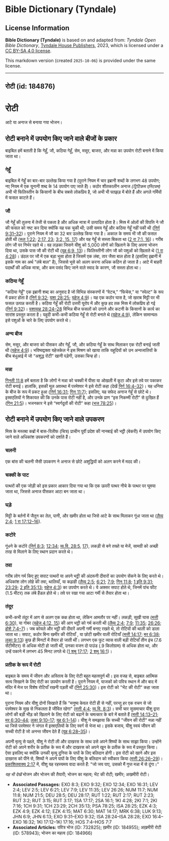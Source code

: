 # Bible Dictionary (Tyndale)

## License Information

**Bible Dictionary (Tyndale)** is based on and adapted from: _Tyndale Open Bible Dictionary_, [Tyndale House Publishers](https://tyndaleopenresources.com/), 2023, which is licensed under a [CC BY-SA 4.0 license](https://creativecommons.org/licenses/by-sa/4.0/legalcode.en).

This markdown version (created `2025-10-06`) is provided under the same license.



--------------------------------

## रोटी (id: 184876)

रोटी
====

आटे या अनाज से बनाया गया भोजन।

रोटी बनाने में उपयोग किए जाने वाले बीजों के प्रकार
--------------------------------------------------

बाइबिल हमें बताती है कि गेहूँ, जौ, कठिया गेहूँ, सेम, मसूर, बाजरा, और मन्ना का उपयोग रोटी बनाने में किया जाता था।

### गेहूँ

बाइबिल में गेहूँ का बार\-बार उल्लेख किया गया है (पुराने नियम में चार इब्रानी शब्दों के लगभग 48 उपयोग; नए नियम में एक यूनानी शब्द के 14 उपयोग पाए जाते हैं)। कठोर शीतकालीन अनाज *(ट्रिटिकम एस्टिवम)* अभी भी फिलिस्तीन के किसानों के बीच सबसे लोकप्रिय है, जो अभी भी पतझड़ में बोते हैं और अगले गर्मियों में फसल काटते हैं।

### जौ

जौ गेहूँ की तुलना में तेजी से पकता है और अधिक मात्रा में उत्पादित होता है। मिस्र में ओलों की विपत्ति ने जौ की फसल को नष्ट कर दिया क्योंकि यह पक चुकी थी; उसी समय गेहूँ और कठिया गेहूँ नहीं पकी थी ([निर्ग 9:31–32](https://ref.ly/Exod9:31-Exod9:32))। पुराने नियम में जौ का 32 बार उल्लेख किया गया है। अकाल के समय भी जौ की फसल होती थी ([रूत 1:22](https://ref.ly/Ruth1:22); [2:17, 23](https://ref.ly/Ruth2:17); [3:2, 15, 17](https://ref.ly/Ruth3:2)) और यह गेहूँ से सस्ता बिकता था ([2 रा 7:1, 16](https://ref.ly/2Kgs7:1))। गरीब लोग जौ पर निर्भर रहते थे। वह लड़का जिसने यीशु को 5,000 लोगों को खिलाने के लिए अपना भोजन दिया था, उसके पास जौ की रोटी थी ([यूह 6:9, 13](https://ref.ly/John6:9))। फिलिस्तीनी लोग जौ को पशुओं को खिलाते थे ([1 रा 4:28](https://ref.ly/1Kgs4:28))। डंठल पर जौ में एक बड़ा भूसा होता है जिसमें एक लंबा, तार जैसा बाल होता है (इसलिए इब्रानी में इसके नाम का अर्थ "लंबे बाल" है), जिससे भूसे को अलग करना अधिक कठिन हो जाता है। आटे में बाहरी पदार्थों की अधिक मात्रा, और कम पसंद किए जाने वाले स्वाद के कारण, जौ सस्ता होता था।

### कठिया गेहूँ

“कठिया गेहूँ” एक इब्रानी शब्द का अनुवाद है जो विभिन्न संस्करणों में “वेटच,” “फिचेस,” या “स्पेल्ट” के रूप में प्रकट होता है ([निर्ग 9:32](https://ref.ly/Exod9:32); [यशा 28:25](https://ref.ly/Isa28:25); [यहेज 4:9](https://ref.ly/Ezek4:9))। यह एक कठोर घास है, जो खराब मिट्टी पर भी फसल उत्पन्न करती है। कठिया गेहूँ की रोटी उत्तरी यूरोप में और कुछ हद तक मिस्र में लोकप्रिय हो गई ([निर्ग 9:32](https://ref.ly/Exod9:32))। [यशायाह 28:24–28](https://ref.ly/Isa28:24-Isa28:28) विभिन्न बीज फसलों को उगाने और कटनी के किसानों के कार्य का सारांश प्रस्तुत करता है। यहूदी कभी\-कभी कठिया गेहूँ से रोटी बनाते थे ([यहेज 4:9](https://ref.ly/Ezek4:9)), लेकिन सामान्यतः इसे पशुओं के चारे के लिए उपयोग करते थे।

### अन्य बीज

सेम, मसूर, और बाजरा को पीसकर और गेहूँ, जौ, और कठिया गेहूँ के साथ मिलाकर एक रोटी बनाई जाती थी ([यहेज 4:9](https://ref.ly/Ezek4:9))। भविष्यद्वक्ता यहेजकेल ने इस मिश्रण को खाया ताकि यहूदियों को उन अन्यजातियों के बीच बंधुआई में जो “अशुद्ध रोटी” खानी पड़ेगी, उसका चिन्ह हो।

### मन्ना

[गिनती 11:8](https://ref.ly/Num11:8) हमें बताता है कि लोगों ने मन्ना को चक्की में पीसा या ओखली में कूटा और इसे तवे पर पकाकर रोटी बनाई। हालांकि, इसकी मूल अवस्था में परमेश्वर ने इसे रोटी कहा (देखें [निर्ग 16:4–32](https://ref.ly/Exod16:4-Exod16:32))। यह धनिया के बीज के रूप में प्रकट हुआ ([निर्ग 16:31](https://ref.ly/Exod16:31); [गिन 11:7](https://ref.ly/Num11:7)); इसलिए, यह सफेद अनाज गेहूँ से छोटे थे। इस्राएलियों ने शिकायत की कि उनके पास रोटी नहीं है, और उनके प्राण “इस निकम्मी रोटी” से दुःखित हैं ([गिन 21:5](https://ref.ly/Num21:5))। भजनकार ने इसे “स्वर्गदूतों की रोटी” कहा ([भज 78:25](https://ref.ly/Ps78:25))।

रोटी बनाने में उपयोग किए जाने वाले उपकरण
----------------------------------------

मिस्र के मस्तबा कब्रों में बास\-रिलीफ (चित्र) प्राचीन पूर्वी प्रदेश की नानबाई की भट्टी (बेकरी) में उपयोग किए जाने वाले अधिकांश उपकरणों को दर्शाते हैं।

### चलनी

एक बांस की चलनी जैसी उपकरण ने अनाज से छोटे अशुद्धियों को अलग करने में मदद की।

### चक्की के पाट

पत्थरों की एक जोड़ी को इस प्रकार आकार दिया गया था कि एक ऊपरी पत्थर नीचे के पत्थर पर घूमया जाता था, जिससे अनाज पीसकर आटा बन जाता था।

### घड़े

मिट्टी के बर्तनों में जैतून का तेल, पानी, और खमीर होता था जिसे आटे के साथ मिलाकर गूंधा जाता था ([लैव्य 2:4](https://ref.ly/Lev2:4); [1 रा 17:12–16](https://ref.ly/1Kgs17:12-1Kgs17:16)).

### कटोरे

गूंधने के कटोरे ([निर्ग 8:3](https://ref.ly/Exod8:3); [12:34](https://ref.ly/Exod12:34); [व्य.वि. 28:5,](https://ref.ly/Deut28:5) [17](https://ref.ly/Deut28:5,Deut28:17)), लकड़ी से बने तख्ते या मेजें, सामग्री को अच्छी तरह से मिलाने के लिए स्थान प्रदान करते थे।

### तवा

गरीब लोग गर्म किए हुए सपाट पत्थरों या अपने भट्ठी की अंदरूनी दीवारों का उपयोग सेंकने के लिए करते थे। अधिकांश लोग लोहे की तवा, थालियाँ, या कढ़ाही ([लैव्य 2:5](https://ref.ly/Lev2:5); [6:21](https://ref.ly/Lev6:21); [7:9](https://ref.ly/Lev7:9); [गिन 11:8](https://ref.ly/Num11:8); [1 इति 9:31](https://ref.ly/1Chr9:31); [23:29](https://ref.ly/1Chr23:29); [2 इति 35:13](https://ref.ly/2Chr35:13); [यहेज 4:3](https://ref.ly/Ezek4:3)) का उपयोग करते थे। ये अक्सर सपाट होते थे, जिनमें पांच फीट (1\.5 मीटर) तक लंबे हैंडल होते थे। तवे पर रखा गया आटा गर्मी से तैयार होता था।

### तंदूर

कभी\-कभी तंदूर में आग से अलग एक कक्ष होता था, लेकिन आमतौर पर नहीं। लकड़ी, सूखी घास ([मत्ती 6:30](https://ref.ly/Matt6:30)), या गोबर ([यहेज 4:12, 15](https://ref.ly/Ezek4:12)) की आग भट्ठी को गर्म करती थी ([लैव्य 2:4](https://ref.ly/Lev2:4); [7:9](https://ref.ly/Lev7:9); [11:35](https://ref.ly/Lev11:35); [26:26](https://ref.ly/Lev26:26); [होशे 7:4–7](https://ref.ly/Hos7:4-Hos7:7))। जब कोयले और भट्ठी की दीवारें अपनी गर्मी बनाए रखते थे, तो रोटियों की थाली को डाला जाता था। सपाट, कठोर बिना खमीर की रोटियाँ , या छोटी खमीर वाली रोटियाँ ([मत्ती 14:17](https://ref.ly/Matt14:17); [मर 6:38](https://ref.ly/Mark6:38); [लूका 9:13](https://ref.ly/Luke9:13)) कुछ ही मिनटों में तैयार हो जाती थीं। लगभग एक फुट व्यास वाली बड़ी रोटियाँ तीन इंच (7\.6 सेंटीमीटर) से अधिक मोटी हो जाती थीं, उनका वजन दो पाउंड (.9 किलोग्राम) से अधिक होता था, और उन्हें पकाने में लगभग 45 मिनट लगते थे ([1 शमू 17:17](https://ref.ly/1Sam17:17); [2 शमू 16:1](https://ref.ly/2Sam16:1))।

### प्रतीक के रूप में रोटी

बाइबल के समय में जीवन और अस्तित्व के लिए रोटी बहुत महत्वपूर्ण थी। इस वजह से, बाइबल आत्मिक सत्य सिखाने के लिए रोटी का उपयोग करती है। पुराने नियम में, याजकों को पवित्र स्थान में और बाद में मंदिर में मेज पर विशेष रोटियाँ रखनी पड़ती थीं ([निर्ग 25:30](https://ref.ly/Exod25:30))। इस रोटी को "भेंट की रोटी" कहा जाता था।

पुराना नियम और यीशु दोनों सिखाते हैं कि "मनुष्य केवल रोटी ही से नहीं, परन्तु हर एक वचन से जो परमेश्वर के मुख से निकलता है जीवित रहेगा" ([मत्ती 4:4](https://ref.ly/Matt4:4); [व्य.वि. 8:3](https://ref.ly/Deut8:3))। सभी चार सुसमाचार यीशु द्वारा लोगों की बड़ी भीड़ को खिलाने के लिए रोटी को बढानें के चमत्कार के बारे में बताते हैं ([मत्ती 14:13–21](https://ref.ly/Matt14:13-Matt14:21); [मर 6:30–44](https://ref.ly/Mark6:30-Mark6:44); [लूका 9:10–17](https://ref.ly/Luke9:10-Luke9:17); [यूह 6:1–14](https://ref.ly/John6:1-John6:14))। यीशु ने समझाया कि सच्ची "जीवन की रोटी" मन्ना नहीं था जिसे परमेश्वर ने जंगल में इस्राएलियों के लिए स्वर्ग से भेजा था। इसके बजाय, यीशु स्वयं जीवन की सच्ची रोटी है जो अनन्त जीवन देते हैं ([यूह 6:28–35](https://ref.ly/John6:28-John6:35))। 

अपनी मृत्यु से पहले, यीशु ने रोटी ली और दाखरस के साथ उसे अपने शिष्यों के साथ साझा किया। उन्होंने रोटी को अपने शरीर के प्रतीक के रूप में और दाखरस को अपने खून के प्रतीक के रूप में प्रस्तुत किया। ऐसा इसलिए था क्योंकि उनकी मृत्यु दुनिया के पापों के लिए बलिदान होगी। इस रोटी को खाने और इस दाखरस को पीने से, शिष्यों ने अपने पापों के लिए यीशु के बलिदान को स्वीकार किया ([मत्ती 26:26–29](https://ref.ly/Matt26:26-Matt26:29))। [प्रकाशितवाक्य 2:17](https://ref.ly/Rev2:17) में, यीशु यह रहस्यमय वादा करते हैं: "जो जय पाए, उसको मैं गुप्त मन्ना में से दूंगा।"

*यह भी देखें* भोजन और भोजन की तैयारी; भोजन का महत्व; भेंट की रोटी; खमीर; अखमीरी रोटी।

* **Associated Passages:** EXO 8:3; EXO 9:32; EXO 12:34; EXO 16:31; LEV 2:4; LEV 2:5; LEV 6:21; LEV 7:9; LEV 11:35; LEV 26:26; NUM 11:7; NUM 11:8; NUM 21:5; DEU 28:5; DEU 28:17; RUT 1:22; RUT 2:17; RUT 2:23; RUT 3:2; RUT 3:15; RUT 3:17; 1SA 17:17; 2SA 16:1; 1KI 4:28; 2KI 7:1; 2KI 7:16; 1CH 9:31; 1CH 23:29; 2CH 35:13; PSA 78:25; ISA 28:25; EZK 4:3; EZK 4:9; EZK 4:12; EZK 4:15; MAT 6:30; MAT 14:17; MRK 6:38; LUK 9:13; JHN 6:9; JHN 6:13; EXO 9:31–EXO 9:32; ISA 28:24–ISA 28:28; EXO 16:4–EXO 16:32; 1KI 17:12–1KI 17:16; HOS 7:4–HOS 7:7
* **Associated Articles:** पवित्र भोज  (ID: 732825); ख़मीर (ID: 184955); अख़मीरी रोटी (ID: 578943); भोजन का महत्व (ID: 184966)

